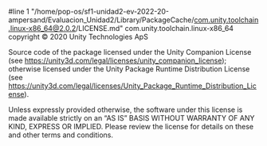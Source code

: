 #line 1 "/home/pop-os/sf1-unidad2-ev-2022-20-ampersand/Evaluacion_Unidad2/Library/PackageCache/com.unity.toolchain.linux-x86_64@2.0.2/LICENSE.md"
com.unity.toolchain.linux-x86_64 copyright © 2020 Unity Technologies ApS
 
Source code of the package licensed under the Unity Companion License (see https://unity3d.com/legal/licenses/unity_companion_license); otherwise licensed under the Unity Package Runtime Distribution License (see https://unity3d.com/legal/licenses/Unity_Package_Runtime_Distribution_License).

Unless expressly provided otherwise, the software under this license is made available strictly on an “AS IS” BASIS WITHOUT WARRANTY OF ANY KIND, EXPRESS OR IMPLIED. Please review the license for details on these and other terms and conditions.
